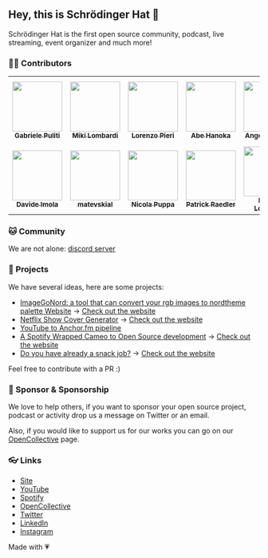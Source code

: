 ## Hey, this is Schrödinger Hat 👋

Schrödinger Hat is the first open source community, podcast, live streaming, event organizer and much more!

### 🥷🏻 Contributors

<table>
  <tbody>
    <tr>
      <td align="center"><a href="https://github.com/wabri"><img src="https://avatars.githubusercontent.com/u/12409541?v=4?s=100" width="100px;" alt=""/><br /><sub><b>Gabriele Puliti</b></sub></a></td>
      <td align="center"><a href="https://github.com/thejoin95"><img src="https://avatars.githubusercontent.com/u/6616203?v=4?s=100" width="100px;" alt=""/><br /><sub><b>Miki Lombardi</b></sub></a></td>
      <td align="center"><a href="https://github.com/404answernotfound"><img src="https://avatars.githubusercontent.com/u/79904453?v=4?s=100" width="100px;" alt=""/><br /><sub><b>Lorenzo Pieri</b></sub></a></td>
      <td align="center"><a href="https://github.com/abe-101"><img src="https://avatars.githubusercontent.com/u/82916197?v=4?s=100" width="100px;" alt=""/><br /><sub><b>Abe Hanoka</b></sub></a></td>
      <td align="center"><a href="https://github.com/AngyDev"><img src="https://avatars.githubusercontent.com/u/44018650?v=4?s=100" width="100px;" alt=""/><br /><sub><b>Angela Busato</b></sub></a></td>
      <td align="center"><a href="https://github.com/BugliL"><img src="https://avatars.githubusercontent.com/u/3107276?v=4?s=100" width="100px;" alt=""/><br /><sub><b>BugliL</b></sub></a></td>
      <td align="center"><a href="https://github.com/DanerSound"><img src="https://avatars.githubusercontent.com/u/11822185?v=4?s=100" width="100px;" alt=""/><br /><sub><b>Andre Cristhian</b></sub></a></td>
    </tr>
    <tr>      
      <td align="center"><a href="https://github.com/davideimola"><img src="https://avatars.githubusercontent.com/u/14623986?v=4?s=100" width="100px;" alt=""/><br /><sub><b>Davide Imola</b></sub></a></td>
      <td align="center"><a href="https://github.com/matevskial"><img src="https://avatars.githubusercontent.com/u/44746117?v=4?s=100" width="100px;" alt=""/><br /><sub><b>matevskial</b></sub></a></td>
      <td align="center"><a href="https://github.com/nicpuppa"><img src="https://avatars.githubusercontent.com/u/72783243?v=4?s=100" width="100px;" alt=""/><br /><sub><b>Nicola Puppa</b></sub></a></td>      
      <td align="center"><a href="https://github.com/Readpato"><img src="https://avatars.githubusercontent.com/u/87768087?v=4?s=100" width="100px;" alt=""/><br /><sub><b>Patrick Raedler</b></sub></a></td>
      <td align="center"><a href="https://github.com/LobeTia"><img src="https://avatars.githubusercontent.com/u/8667323?v=4?s=100" width="100px;" alt=""/><br /><sub><b> Mattia Lobertini </b></sub></a></td>
    </tr>
  </tbody>
</table>

### 🐱 Community

We are not alone: [discord server](https://discord.gg/RTXr8A3eFn)

### 🚀 Projects

We have several ideas, here are some projects:
- [ImageGoNord: a tool that can convert your rgb images to nordtheme palette Website](https://github.com/Schrodinger-Hat/ImageGoNord) -> [Check out the website](https://ign.schrodinger-hat.it/)
- [Netflix Show Cover Generator](https://github.com/Schrodinger-Hat/netflix-show-generator) -> [Check out the website](https://netflix.schrodinger-hat.it/)
- [YouTube to Anchor.fm pipeline](https://github.com/Schrodinger-Hat/youtube-to-anchorfm)
- [A Spotify Wrapped Cameo to Open Source development](https://github.com/Schrodinger-Hat/open-source-wrapped) -> [Check out the website](https://wrapped.schrodinger-hat.it/)
- [Do you have already a snack job?](https://github.com/Schrodinger-Hat/snackjob) -> [Check out the website](https://jobs.schrodinger-hat.it/)

Feel free to contribute with a PR :)

### 🦦 Sponsor & Sponsorship

We love to help others, if you want to sponsor your open source project, podcast or activity drop us a message on Twitter or an email.

Also, if you would like to support us for our works you can go on our [OpenCollective](https://opencollective.com/schrodinger-hat) page.

### 👓 Links

- [Site](https://www.schrodinger-hat.it/)
- [YouTube](https://www.youtube.com/channel/UC1QLLgrGrPmlaFhS0orykCA)
- [Spotify](https://open.spotify.com/show/7yfkQCV6hrPIqflSqJDB2P)
- [OpenCollective](https://opencollective.com/schrodinger-hat)
- [Twitter](https://twitter.com/schrodinger_hat)
- [LinkedIn](https://www.linkedin.com/company/schrodinger-hat/)
- [Instagram](https://www.instagram.com/schrodinger_hat/)

Made with 💗
